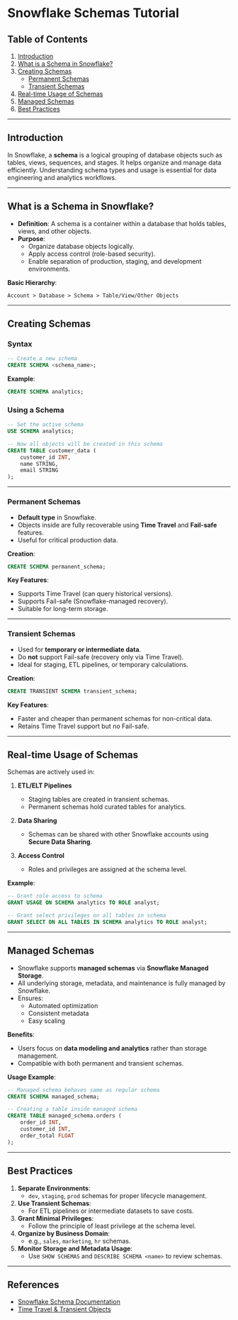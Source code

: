 # Snowflake Schemas Tutorial

## Table of Contents
1. [Introduction](#introduction)  
2. [What is a Schema in Snowflake?](#what-is-a-schema-in-snowflake)  
3. [Creating Schemas](#creating-schemas)  
    - [Permanent Schemas](#permanent-schemas)  
    - [Transient Schemas](#transient-schemas)  
4. [Real-time Usage of Schemas](#real-time-usage-of-schemas)  
5. [Managed Schemas](#managed-schemas)  
6. [Best Practices](#best-practices)  

---

## Introduction

In Snowflake, a **schema** is a logical grouping of database objects such as tables, views, sequences, and stages. It helps organize and manage data efficiently. Understanding schema types and usage is essential for data engineering and analytics workflows.

---

## What is a Schema in Snowflake?

- **Definition**: A schema is a container within a database that holds tables, views, and other objects.  
- **Purpose**:
  - Organize database objects logically.
  - Apply access control (role-based security).  
  - Enable separation of production, staging, and development environments.  

**Basic Hierarchy**:  
```
Account > Database > Schema > Table/View/Other Objects
```

---

## Creating Schemas

### Syntax

```sql
-- Create a new schema
CREATE SCHEMA <schema_name>;
```

**Example**:

```sql
CREATE SCHEMA analytics;
```

### Using a Schema

```sql
-- Set the active schema
USE SCHEMA analytics;

-- Now all objects will be created in this schema
CREATE TABLE customer_data (
    customer_id INT,
    name STRING,
    email STRING
);
```

---

### Permanent Schemas

- **Default type** in Snowflake.  
- Objects inside are fully recoverable using **Time Travel** and **Fail-safe** features.  
- Useful for critical production data.  

**Creation**:

```sql
CREATE SCHEMA permanent_schema;
```

**Key Features**:
- Supports Time Travel (can query historical versions).  
- Supports Fail-safe (Snowflake-managed recovery).  
- Suitable for long-term storage.

---

### Transient Schemas

- Used for **temporary or intermediate data**.  
- Do **not** support Fail-safe (recovery only via Time Travel).  
- Ideal for staging, ETL pipelines, or temporary calculations.

**Creation**:

```sql
CREATE TRANSIENT SCHEMA transient_schema;
```

**Key Features**:
- Faster and cheaper than permanent schemas for non-critical data.  
- Retains Time Travel support but no Fail-safe.  

---

## Real-time Usage of Schemas

Schemas are actively used in:

1. **ETL/ELT Pipelines**
   - Staging tables are created in transient schemas.
   - Permanent schemas hold curated tables for analytics.

2. **Data Sharing**
   - Schemas can be shared with other Snowflake accounts using **Secure Data Sharing**.

3. **Access Control**
   - Roles and privileges are assigned at the schema level.
   
**Example**:

```sql
-- Grant role access to schema
GRANT USAGE ON SCHEMA analytics TO ROLE analyst;

-- Grant select privileges on all tables in schema
GRANT SELECT ON ALL TABLES IN SCHEMA analytics TO ROLE analyst;
```

---

## Managed Schemas

- Snowflake supports **managed schemas** via **Snowflake Managed Storage**.  
- All underlying storage, metadata, and maintenance is fully managed by Snowflake.  
- Ensures:
  - Automated optimization
  - Consistent metadata
  - Easy scaling  

**Benefits**:
- Users focus on **data modeling and analytics** rather than storage management.  
- Compatible with both permanent and transient schemas.  

**Usage Example**:

```sql
-- Managed schema behaves same as regular schema
CREATE SCHEMA managed_schema;

-- Creating a table inside managed schema
CREATE TABLE managed_schema.orders (
    order_id INT,
    customer_id INT,
    order_total FLOAT
);
```

---

## Best Practices

1. **Separate Environments**:
   - `dev`, `staging`, `prod` schemas for proper lifecycle management.
2. **Use Transient Schemas**:
   - For ETL pipelines or intermediate datasets to save costs.
3. **Grant Minimal Privileges**:
   - Follow the principle of least privilege at the schema level.
4. **Organize by Business Domain**:
   - e.g., `sales`, `marketing`, `hr` schemas.
5. **Monitor Storage and Metadata Usage**:
   - Use `SHOW SCHEMAS` and `DESCRIBE SCHEMA <name>` to review schemas.

---

## References

- [Snowflake Schema Documentation](https://docs.snowflake.com/en/sql-reference/sql/create-schema.html)  
- [Time Travel & Transient Objects](https://docs.snowflake.com/en/user-guide/data-time-travel.html)

